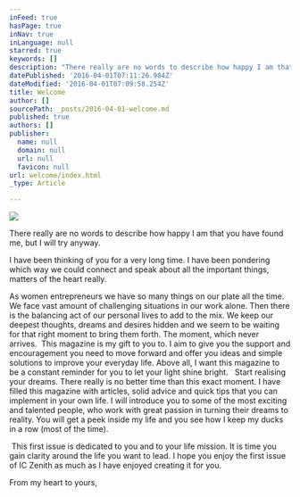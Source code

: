 ```yaml
---
inFeed: true
hasPage: true
inNav: true
inLanguage: null
starred: true
keywords: []
description: "There really are no words to describe how happy I am that you have found me, but I will try anyway. \n"
datePublished: '2016-04-01T07:11:26.984Z'
dateModified: '2016-04-01T07:09:58.254Z'
title: Welcome
author: []
sourcePath: _posts/2016-04-01-welcome.md
published: true
authors: []
publisher:
  name: null
  domain: null
  url: null
  favicon: null
url: welcome/index.html
_type: Article

---
```

![](https://the-grid-user-content.s3-us-west-2.amazonaws.com/133298d9-13e8-4a54-8642-0181e9807b63.png)

There really are no words to describe how happy I am that you have found me, but I will try anyway. 

I have been thinking of you for a very long time. I have been pondering which way we could connect and speak about all the important things, matters of the heart really.  

As women entrepreneurs we have so many things on our plate all the time. We face vast amount of challenging situations in our work alone. Then there is the balancing act of our personal lives to add to the mix. We keep our deepest thoughts, dreams and desires hidden and we seem to be waiting for that right moment to bring them forth. The moment, which never arrives.  This magazine is my gift to you to. I aim to give you the support and encouragement you need to move forward and offer you ideas and simple solutions to improve your everyday life. Above all, I want this magazine to be a constant reminder for you to let your light shine bright.   Start realising your dreams. There really is no better time than this exact moment. I have filled this magazine with articles, solid advice and quick tips that you can implement in your own life. I will introduce you to some of the most exciting and talented people, who work with great passion in turning their dreams to reality. You will get a peek inside my life and you see how I keep my ducks in a row (most of the time). 

 This first issue is dedicated to you and to your life mission. It is time you gain clarity around the life you want to lead. I hope you enjoy the first issue of IC Zenith as much as I have enjoyed creating it for you. 

From my heart to yours,